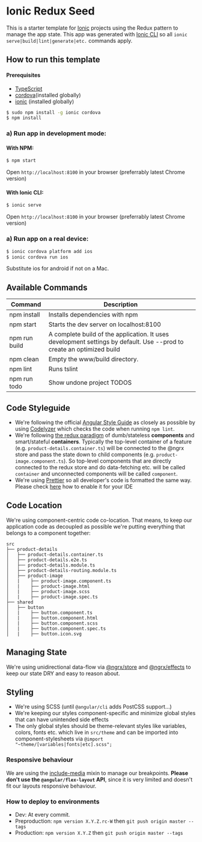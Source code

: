 # Ionic Redux Seed

This is a starter template for [Ionic](http://ionicframework.com/docs/) projects using the Redux pattern to manage the app state. This app was generated with [Ionic CLI](https://github.com/ionic-team/ionic-cli) so all `ionic serve|build|lint|generate|etc.` commands apply.


## How to run this template

#### Prerequisites

* [TypeScript](https://www.typescriptlang.org/#download-links)
* [cordova](https://www.npmjs.com/package/cordova)(installed globally)
* [ionic](https://github.com/ionic-team/ionic) (installed globally)

```bash
$ sudo npm install -g ionic cordova
$ npm install
```

### a) Run app in development mode:

#### With NPM:

```bash
$ npm start
```
Open `http://localhost:8100` in your browser (preferrably latest Chrome version)

#### With Ionic CLI:

```bash
$ ionic serve
```
Open `http://localhost:8100` in your browser (preferrably latest Chrome version)

### a) Run app on a real device:

```bash
$ ionic cordova platform add ios
$ ionic cordova run ios
```

Substitute ios for android if not on a Mac.



## Available Commands

| Command                     | Description                                               |
|-----------------------------|-----------------------------------------------------------|
| npm install                 | Installs dependencies with npm                            |
| npm start                   | Starts the dev server on localhost:8100                   |
| npm run build               | A complete build of the application. It uses development settings by default. Use --prod to create an optimized build       |
| npm clean             	  | Empty the www/build directory.                            
| npm lint                    | Runs tslint                                               
| npm run todo                | Show undone project TODOS                          
 
 
## Code Styleguide
* We're following the official [Angular Style Guide](https://angular.io/docs/ts/latest/guide/style-guide.html) as closely as possible by using [Codelyzer](https://www.npmjs.com/package/codelyzer) which checks the code when running `npm lint`.
* We're following [the redux paradigm](https://medium.com/@dan_abramov/smart-and-dumb-components-7ca2f9a7c7d0) of dumb/stateless **components** and smart/stateful **containers**. Typically the top-level container of a feature (e.g. `product-details.container.ts`) will be connected to the @ngrx store and pass the state down to child components (e.g. `product-image.component.ts`). So top-level components that are directly connected to the redux store and do data-fetching etc. will be called `container` and unconnected components will be called `component`.
* We're using [Prettier](https://github.com/prettier/prettier) so all developer's code is formatted the same way. Please check [here](https://github.com/prettier/prettier#editor-integration) how to enable it for your IDE

## Code Location
We're using component-centric code co-location. That means, to keep our application code as decoupled as possible we're putting everything that belongs to a component together:

```
src
├── product-details
│   ├── product-details.container.ts
│   ├── product-details.e2e.ts
│   ├── product-details.module.ts
│   ├── product-details-routing.module.ts
│   ├── product-image
│   |    ├── product-image.component.ts
│   |    ├── product-image.html
│   |    ├── product-image.scss
│   |    ├── product-image.spec.ts
├── shared
│   ├── button
│   |    ├── button.component.ts
│   |    ├── button.component.html
│   |    ├── button.component.scss
│   |    ├── button.component.spec.ts
│   |    ├── button.icon.svg
```

## Managing State
We're using unidirectional data-flow via [@ngrx/store](https://github.com/ngrx/store) and [@ngrx/effects](https://github.com/ngrx/effects) to keep our state DRY and easy to reason about.

## Styling
* We're using SCSS (until `@angular/cli` adds PostCSS support…)
* We're keeping our styles component-specific and minimize global styles that can have unintended side effects
* The only global styles should be theme-relevant styles like variables, colors, fonts etc. which live in `src/theme` and can be imported into component-stylesheets via `@import "~theme/[variables|fonts|etc].scss";`

### Responsive behaviour
We are using the [include-media](include-media.com) mixin to manage our breakpoints. **Please don't use the `@angular/flex-layout` API**, since it is very limited and doesn't fit our layouts responsive behaviour.


### How to deploy to environments

* Dev: At every commit.
* Preproduction: `npm version X.Y.Z.rc-W` then `git push origin master --tags`
* Production: `npm version X.Y.Z` then `git push origin master --tags`





